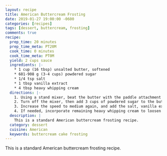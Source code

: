 ```yaml
---
layout: recipe
title: American Buttercream Frosting
date: 2019-01-27 19:00:00 -0600
categories: [recipes]
tags: [dessert, buttercream, frosting]
comments: true
recipe:
  prep_time: 20 minutes
  prep_time_meta: PT20M
  cook_time: 0 minutes
  cook_time_meta: PT0M
  yield: 2 cups sauce
  ingredients: |-
    * 1 cup (16 tbsp) unsalted butter, softened
    * 681-908 g (3-4 cups) powdered sugar
    * 1/4 tsp salt
    * 1 tbsp vanilla extract
    * 4 tbsp heavy whipping cream
  directions: |-
    1. Using a stand mixer, beat the butter with the paddle attachment on medium speed for about 5 minutes.
    2. Turn off the mixer, then add 3 cups of powdered sugar to the butter. Then turn the mixer on a low speed until minimally incorporated.
    3. Increase the speed to medium again, and add the salt, vanilla extract, and 2 tablespoons of the heavy whipping cream. Beat for about 3 minutes until it is fluffy and incorporated.
    4. If needed, incorporate remaining heavy whipping cream to loosen up the frosting if it is too thick.
  description: |
    This is a standard American buttercream frosting recipe.
  category: dessert
  cuisine: American
  keywords: buttercream cake frosting
---
```

This is a standard American buttercream frosting recipe.
